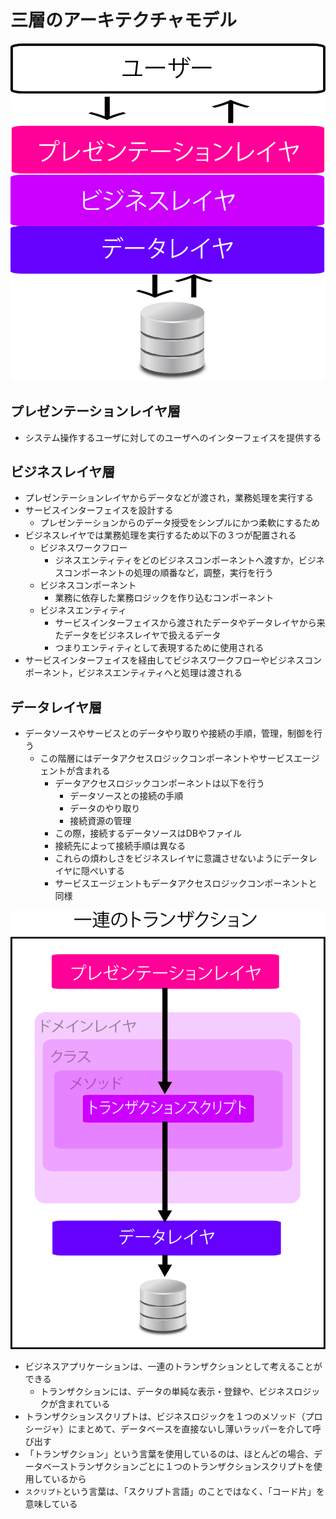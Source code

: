 # 三層のアーキテクチャモデル

![layer_01](image/layer_01.png)

## プレゼンテーションレイヤ層

* システム操作するユーザに対してのユーザへのインターフェイスを提供する

## ビジネスレイヤ層

* プレゼンテーションレイヤからデータなどが渡され，業務処理を実行する
* サービスインターフェイスを設計する
    * プレゼンテーションからのデータ授受をシンプルにかつ柔軟にするため
* ビジネスレイヤでは業務処理を実行するため以下の３つが配置される
    * ビジネスワークフロー
        * ジネスエンティティをどのビジネスコンポーネントへ渡すか，ビジネスコンポーネントの処理の順番など，調整，実行を行う
    * ビジネスコンポーネント
        * 業務に依存した業務ロジックを作り込むコンポーネント
    * ビジネスエンティティ
        * サービスインターフェイスから渡されたデータやデータレイヤから来たデータをビジネスレイヤで扱えるデータ
        * つまりエンティティとして表現するために使用される
* サービスインターフェイスを経由してビジネスワークフローやビジネスコンポーネント，ビジネスエンティティへと処理は渡される

## データレイヤ層

* データソースやサービスとのデータやり取りや接続の手順，管理，制御を行う
    * この階層にはデータアクセスロジックコンポーネントやサービスエージェントが含まれる
        * データアクセスロジックコンポーネントは以下を行う
            * データソースとの接続の手順
            * データのやり取り
            * 接続資源の管理
        * この際，接続するデータソースはDBやファイル
        * 接続先によって接続手順は異なる
        * これらの煩わしさをビジネスレイヤに意識させないようにデータレイヤに隠ぺいする
        * サービスエージェントもデータアクセスロジックコンポーネントと同様

![layer_02](image/layer_02.png)

* ビジネスアプリケーションは、一連のトランザクションとして考えることができる
    * トランザクションには、データの単純な表示・登録や、ビジネスロジックが含まれている
* トランザクションスクリプトは、ビジネスロジックを１つのメソッド（プロシージャ）にまとめて、データベースを直接ないし薄いラッパーを介して呼び出す
* 「トランザクション」という言葉を使用しているのは、ほとんどの場合、データベーストランザクションごとに１つのトランザクションスクリプトを使用しているから
* `スクリプト`という言葉は、「スクリプト言語」のことではなく、「コード片」を意味している
